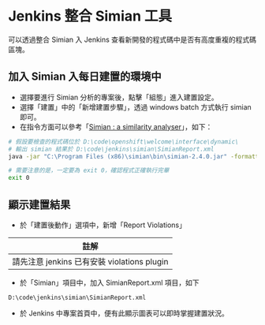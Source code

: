 # Jenkins 整合 Simian 工具

可以透過整合 Simian 入 Jenkins 查看新開發的程式碼中是否有高度重複的程式碼區塊。

## 加入 Simian 入每日建置的環境中

* 選擇要進行 Simian 分析的專案後，點擊「組態」進入建置設定。
* 選擇「建置」中的「新增建置步驟」，透過 windows batch 方式執行 simian 即可。
* 在指令方面可以參考「[Simian : a similarity analyser](https://jiankaiwang.gitbooks.io/programming_languages/content/software_engineering/simian_a_similarity_analyser.html)」，如下：

```Bash
# 假設要檢查的程式碼位於 D:\code\openshift\welcome\interface\dynamic\
# 輸出 simian 結果於 D:\code\jenkins\simian\SimianReport.xml
java -jar "C:\Program Files (x86)\simian\bin\simian-2.4.0.jar" -formatter=xml:"D:\code\jenkins\simian\SimianReport.xml" -threshold=20 -language=java -excludes=**/perldoc "D:\code\openshift\welcome\interface\dynamic\*.java"

# 需要注意的是，一定要為 exit 0，確認程式正確執行完畢
exit 0
```

## 顯示建置結果

* 於「建置後動作」選項中，新增「Report Violations」

| 註解 |
| -- |
| 請先注意 jenkins 已有安裝 violations plugin |

* 於「Simian」項目中，加入 SimianReport.xml 項目，如下

```text
D:\code\jenkins\simian\SimianReport.xml
```

* 於 Jenkins 中專案首頁中，便有此顯示圖表可以即時掌握建置狀況。